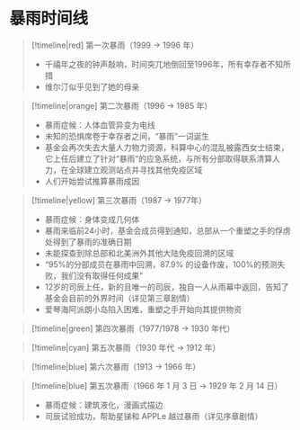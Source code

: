 # 暴雨时间线

> [!timeline|red] 第一次暴雨（1999 → 1996 年）
> - 千禧年之夜的钟声敲响，时间突兀地倒回至1996年，所有幸存者不知所措
> - 维尔汀似乎见到了她的母亲


> [!timeline|orange] 第二次暴雨（1996 → 1985 年）
> - 暴雨症候：人体血管异变为电线
> - 未知的恐惧席卷于幸存者之间，“暴雨”一词诞生
> - 基金会再次失去大量人力物力资源，科算中心的混乱被露西女士结束，它上任后建立了针对“暴雨”的应急系统，与所有分部取得联系清算人力，在全球建立观测站点并寻找其他免疫区域
> - 人们开始尝试推算暴雨成因

> [!timeline|yellow] 第三次暴雨（1987 → 1977年）
> - 暴雨症候：身体变成几何体
> - 暴雨来临前24小时，基金会成员得到通知，总部从一个重塑之手的俘虏处得到了暴雨的准确日期
> - 未能探查到除总部和北美洲外其他大陆免疫回溯的区域
> - “95%的分部成员在暴雨中回溯，87.9% 的设备作废，100%的预测失败，我们没有取得任何成果”
> - 12岁的司辰上任，新的且唯一的司辰，独自一人从雨幕中返回，告知了基金会目前的外界时间（详见第三章剧情）
> - 爱琴海阿派朗小岛陷入困难，重塑之手开始向其提供物资

> [!timeline|green] 第四次暴雨（1977/1978 → 1930 年代）

> [!timeline|cyan] 第五次暴雨（1930 年代 → 1912 年）

> [!timeline|blue] 第六次暴雨（1913 → 1966 年）

> [!timeline|blue] 第五次暴雨（1966 年 1 月 3 日 → 1929 年 2 月 14 日）
> - 暴雨症候：建筑液化，漫画式描边
> - 司辰试验成功，帮助星锑和 APPLe 越过暴雨（详见序章剧情）

